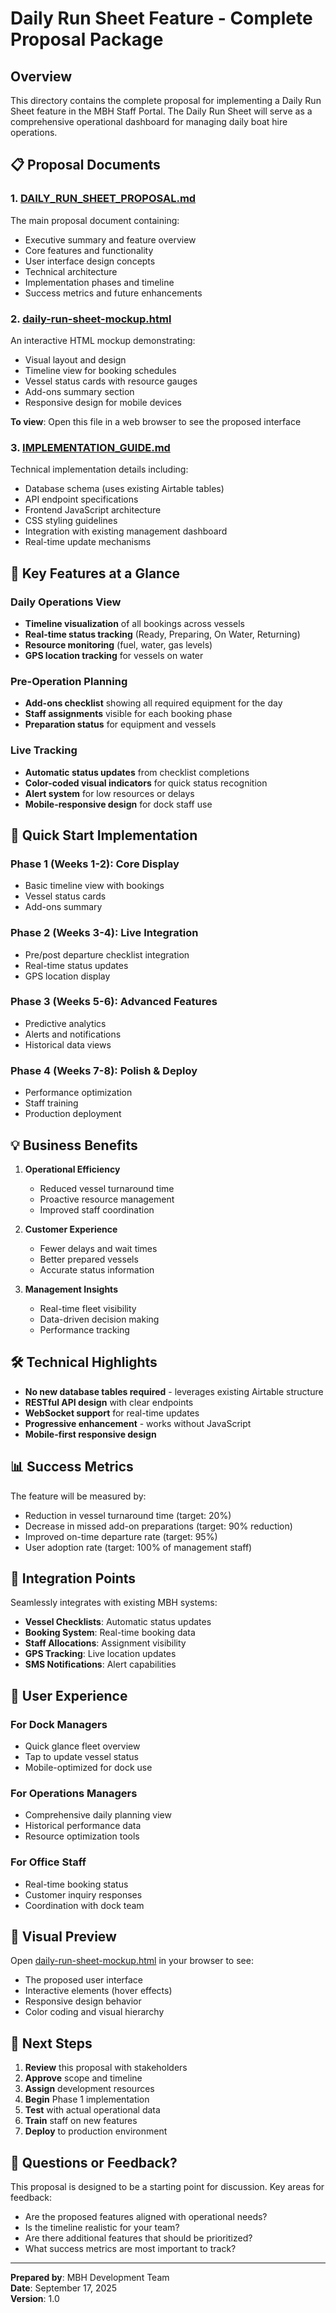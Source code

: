 # Daily Run Sheet Feature - Complete Proposal Package

## Overview

This directory contains the complete proposal for implementing a Daily Run Sheet feature in the MBH Staff Portal. The Daily Run Sheet will serve as a comprehensive operational dashboard for managing daily boat hire operations.

## 📋 Proposal Documents

### 1. **[DAILY_RUN_SHEET_PROPOSAL.md](./DAILY_RUN_SHEET_PROPOSAL.md)**
The main proposal document containing:
- Executive summary and feature overview
- Core features and functionality
- User interface design concepts
- Technical architecture
- Implementation phases and timeline
- Success metrics and future enhancements

### 2. **[daily-run-sheet-mockup.html](./daily-run-sheet-mockup.html)**
An interactive HTML mockup demonstrating:
- Visual layout and design
- Timeline view for booking schedules
- Vessel status cards with resource gauges
- Add-ons summary section
- Responsive design for mobile devices

**To view**: Open this file in a web browser to see the proposed interface

### 3. **[IMPLEMENTATION_GUIDE.md](./IMPLEMENTATION_GUIDE.md)**
Technical implementation details including:
- Database schema (uses existing Airtable tables)
- API endpoint specifications
- Frontend JavaScript architecture
- CSS styling guidelines
- Integration with existing management dashboard
- Real-time update mechanisms

## 🎯 Key Features at a Glance

### Daily Operations View
- **Timeline visualization** of all bookings across vessels
- **Real-time status tracking** (Ready, Preparing, On Water, Returning)
- **Resource monitoring** (fuel, water, gas levels)
- **GPS location tracking** for vessels on water

### Pre-Operation Planning
- **Add-ons checklist** showing all required equipment for the day
- **Staff assignments** visible for each booking phase
- **Preparation status** for equipment and vessels

### Live Tracking
- **Automatic status updates** from checklist completions
- **Color-coded visual indicators** for quick status recognition
- **Alert system** for low resources or delays
- **Mobile-responsive design** for dock staff use

## 🚀 Quick Start Implementation

### Phase 1 (Weeks 1-2): Core Display
- Basic timeline view with bookings
- Vessel status cards
- Add-ons summary

### Phase 2 (Weeks 3-4): Live Integration
- Pre/post departure checklist integration
- Real-time status updates
- GPS location display

### Phase 3 (Weeks 5-6): Advanced Features
- Predictive analytics
- Alerts and notifications
- Historical data views

### Phase 4 (Weeks 7-8): Polish & Deploy
- Performance optimization
- Staff training
- Production deployment

## 💡 Business Benefits

1. **Operational Efficiency**
   - Reduced vessel turnaround time
   - Proactive resource management
   - Improved staff coordination

2. **Customer Experience**
   - Fewer delays and wait times
   - Better prepared vessels
   - Accurate status information

3. **Management Insights**
   - Real-time fleet visibility
   - Data-driven decision making
   - Performance tracking

## 🛠️ Technical Highlights

- **No new database tables required** - leverages existing Airtable structure
- **RESTful API design** with clear endpoints
- **WebSocket support** for real-time updates
- **Progressive enhancement** - works without JavaScript
- **Mobile-first responsive design**

## 📊 Success Metrics

The feature will be measured by:
- Reduction in vessel turnaround time (target: 20%)
- Decrease in missed add-on preparations (target: 90% reduction)
- Improved on-time departure rate (target: 95%)
- User adoption rate (target: 100% of management staff)

## 🔗 Integration Points

Seamlessly integrates with existing MBH systems:
- **Vessel Checklists**: Automatic status updates
- **Booking System**: Real-time booking data
- **Staff Allocations**: Assignment visibility
- **GPS Tracking**: Live location updates
- **SMS Notifications**: Alert capabilities

## 📱 User Experience

### For Dock Managers
- Quick glance fleet overview
- Tap to update vessel status
- Mobile-optimized for dock use

### For Operations Managers
- Comprehensive daily planning view
- Historical performance data
- Resource optimization tools

### For Office Staff
- Real-time booking status
- Customer inquiry responses
- Coordination with dock team

## 🎨 Visual Preview

Open [daily-run-sheet-mockup.html](./daily-run-sheet-mockup.html) in your browser to see:
- The proposed user interface
- Interactive elements (hover effects)
- Responsive design behavior
- Color coding and visual hierarchy

## 📝 Next Steps

1. **Review** this proposal with stakeholders
2. **Approve** scope and timeline
3. **Assign** development resources
4. **Begin** Phase 1 implementation
5. **Test** with actual operational data
6. **Train** staff on new features
7. **Deploy** to production environment

## 💬 Questions or Feedback?

This proposal is designed to be a starting point for discussion. Key areas for feedback:
- Are the proposed features aligned with operational needs?
- Is the timeline realistic for your team?
- Are there additional features that should be prioritized?
- What success metrics are most important to track?

---

**Prepared by**: MBH Development Team  
**Date**: September 17, 2025  
**Version**: 1.0
